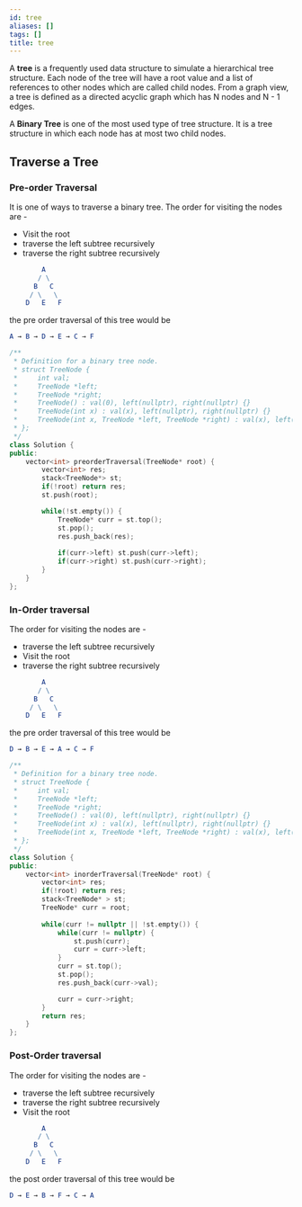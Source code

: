 ```yaml
---
id: tree
aliases: []
tags: []
title: tree
---
```


A **tree** is a frequently used data structure to simulate a hierarchical tree structure. Each node of the tree will have a root value and a list of references to other nodes which are called child nodes. From a graph view, a tree is defined as a directed acyclic graph which has N nodes and N - 1 edges.

A **Binary Tree** is one of the most used type of tree structure. It is a tree structure in which each node has at most two child nodes.

## Traverse a Tree

### Pre-order Traversal
It is one of ways to traverse a binary tree. The order for visiting the nodes are - 
- Visit the root
- traverse the left subtree recursively
- traverse the right subtree recursively

```mathematica
        A
       / \
      B   C
     / \   \
    D   E   F
```

the pre order traversal of this tree would be 

```mathematica
A → B → D → E → C → F
```

```cpp
/**
 * Definition for a binary tree node.
 * struct TreeNode {
 *     int val;
 *     TreeNode *left;
 *     TreeNode *right;
 *     TreeNode() : val(0), left(nullptr), right(nullptr) {}
 *     TreeNode(int x) : val(x), left(nullptr), right(nullptr) {}
 *     TreeNode(int x, TreeNode *left, TreeNode *right) : val(x), left(left), right(right) {}
 * };
 */
class Solution {
public:  
    vector<int> preorderTraversal(TreeNode* root) {
        vector<int> res;
        stack<TreeNode*> st;
        if(!root) return res;
        st.push(root);

        while(!st.empty()) {
            TreeNode* curr = st.top();
            st.pop();
            res.push_back(res);
            
            if(curr->left) st.push(curr->left);
            if(curr->right) st.push(curr->right);
        }
    }
};
```

### In-Order traversal
The order for visiting the nodes are -
- traverse the left subtree recursively
- Visit the root
- traverse the right subtree recursively

```mathematica
        A
       / \
      B   C
     / \   \
    D   E   F
```

the pre order traversal of this tree would be 

```mathematica
D → B → E → A → C → F
```

```cpp
/**
 * Definition for a binary tree node.
 * struct TreeNode {
 *     int val;
 *     TreeNode *left;
 *     TreeNode *right;
 *     TreeNode() : val(0), left(nullptr), right(nullptr) {}
 *     TreeNode(int x) : val(x), left(nullptr), right(nullptr) {}
 *     TreeNode(int x, TreeNode *left, TreeNode *right) : val(x), left(left), right(right) {}
 * };
 */
class Solution {
public:  
    vector<int> inorderTraversal(TreeNode* root) {
        vector<int> res;
        if(!root) return res;
        stack<TreeNode* > st;
        TreeNode* curr = root;
        
        while(curr != nullptr || !st.empty()) {
            while(curr != nullptr) {
                st.push(curr);
                curr = curr->left;
            }
            curr = st.top();
            st.pop();
            res.push_back(curr->val);

            curr = curr->right;
        }
        return res;
    }
};
```

### Post-Order traversal
The order for visiting the nodes are -
- traverse the left subtree recursively
- traverse the right subtree recursively
- Visit the root

```mathematica
        A
       / \
      B   C
     / \   \
    D   E   F
```

the post order traversal of this tree would be 

```mathematica
D → E → B → F → C → A
```
